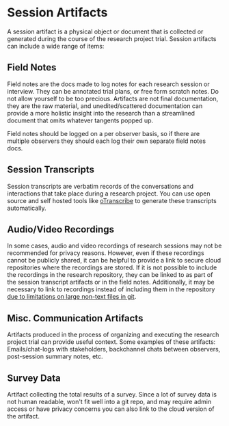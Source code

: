# Session Artifacts

A session artifact is a physical object or document that is collected or generated during the course of the research project trial. Session artifacts can include a wide range of items:

## Field Notes
Field notes are the docs made to log notes for each research session or interview. They can be annotated trial plans, or free form scratch notes. Do not allow yourself to be too precious. Artifacts are not final documentation, they are the raw material, and unedited/scattered documentation can provide a more holistic insight into the research than a streamlined document that omits whatever tangents popped up.

Field notes should be logged on a per observer basis, so if there are multiple observers they should each log their own separate field notes docs.

## Session Transcripts
Session transcripts are verbatim records of the conversations and interactions that take place during a research project. You can use open source and self hosted tools like [oTranscribe](https://otranscribe.com/opensource/) to generate these transcripts automatically.

## Audio/Video Recordings
In some cases, audio and video recordings of research sessions may not be recommended for privacy reasons. However, even if these recordings cannot be publicly shared, it can be helpful to provide a link to secure cloud repositories where the recordings are stored. If it is not possible to include the recordings in the research repository, they can be linked to as part of the session transcript artifacts or in the field notes. Additionally, it may be necessary to link to recordings instead of including them in the repository [due to limitations on large non-text files in git](https://www.perforce.com/blog/vcs/how-git-lfs-works).

## Misc. Communication Artifacts
Artifacts produced in the process of organizing and executing the research project trial can provide useful context. Some examples of these artifacts: Emails/chat-logs with stakeholders, backchannel chats between observers, post-session summary notes, etc.

## Survey Data
Artifact collecting the total results of a survey. Since a lot of survey data is not human readable, won't fit well into a git repo, and may require admin access or have privacy concerns you can also link to the cloud version of the artifact.